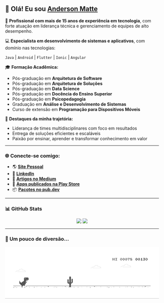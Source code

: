 ## 👋 Olá! Eu sou [**Anderson Matte**](https://www.linkedin.com/in/andersonmatte/)

🎯 **Profissional com mais de 15 anos de experiência em tecnologia**, com forte atuação em liderança técnica e gerenciamento de equipes de alto desempenho.

💻 **Especialista em desenvolvimento de sistemas e aplicativos**, com domínio nas tecnologias:

`Java` | `Android` | `Flutter` | `Ionic` | `Angular`

🎓 **Formação Acadêmica:**
- Pós-graduação em **Arquitetura de Software**  
- Pós-graduação em **Arquitetura de Soluções**  
- Pós-graduação em **Data Science**  
- Pós-graduação em **Docência do Ensino Superior**  
- Pós-graduação em **Psicopedagogia**  
- Graduação em **Análise e Desenvolvimento de Sistemas**  
- Curso de extensão em **Programação para Dispositivos Móveis**

🚀 **Destaques da minha trajetória:**
- Liderança de times multidisciplinares com foco em resultados
- Entrega de soluções eficientes e escaláveis
- Paixão por ensinar, aprender e transformar conhecimento em valor

---

### 🌐 Conecte-se comigo:
- 🌎 [**Site Pessoal**](https://webmatte.com.br/anderson)
- 💼 [**LinkedIn**](https://www.linkedin.com/in/andersonmatte/)
- 📰 [**Artigos no Medium**](https://medium.com/@anderson.matte)
- 📱 [**Apps publicados na Play Store**](https://play.google.com/store/apps/dev?id=5375128912520051058)
- 📦 [**Pacotes no pub.dev**](https://pub.dev/my-packages)

---

### 📊 GitHub Stats

<p align="center">
  <img height="180em" src="https://github-readme-stats.vercel.app/api?username=andersonmatte&show_icons=true&theme=default&include_all_commits=true&count_private=true"/>
  <img height="180em" src="https://github-readme-stats.vercel.app/api/top-langs/?username=andersonmatte&layout=compact&hide=python,html,css,cmake,php,CoffeeScript,blade,cplusplus&theme=default"/>
</p>

---

### 🦕 Um pouco de diversão...
<p align="center">
  <img src="https://github.com/andersonmatte/andersonmatte/blob/master/dino.gif" alt="Dino game"/>
</p>
